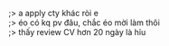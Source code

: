 ;> a apply cty khác ròi e<br>
;> éo có kq pv đâu, chắc éo mời làm thôi<br>
;> thấy review CV hơn 20 ngày là hỉu

